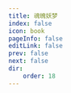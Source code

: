 ```yaml
---
title: 魂魄妖梦
index: false
icon: book
pageInfo: false
editLink: false
prev: false
next: false
dir:
    order: 18
---
```

